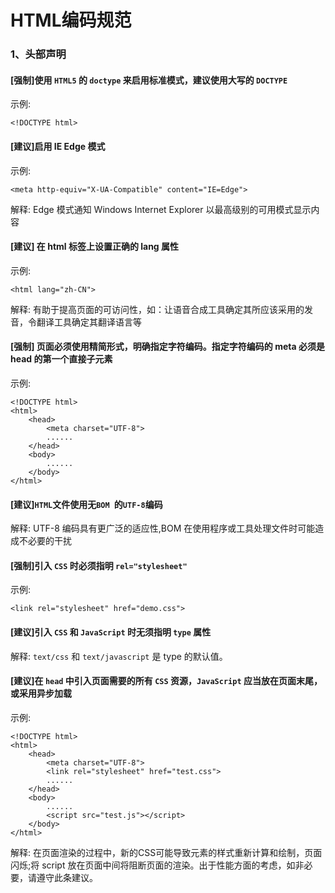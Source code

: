 # HTML编码规范

### 1、头部声明


#### [强制]使用 `HTML5` 的 `doctype` 来启用标准模式，建议使用大写的 `DOCTYPE`
示例:
```
<!DOCTYPE html>
```

#### [建议]启用 IE Edge 模式
示例:
```
<meta http-equiv="X-UA-Compatible" content="IE=Edge">
```
解释:
Edge 模式通知 Windows Internet Explorer 以最高级别的可用模式显示内容

#### [建议] 在 html 标签上设置正确的 lang 属性
示例:
```
<html lang="zh-CN">
```
解释:
有助于提高页面的可访问性，如：让语音合成工具确定其所应该采用的发音，令翻译工具确定其翻译语言等

#### [强制] 页面必须使用精简形式，明确指定字符编码。指定字符编码的 meta 必须是 head 的第一个直接子元素
示例:
```
<!DOCTYPE html>
<html>
    <head>
        <meta charset="UTF-8">
        ......
    </head>
    <body>
        ......
    </body>
</html>
```

#### [建议]`HTML`文件使用无`BOM `的`UTF-8`编码
解释:
UTF-8 编码具有更广泛的适应性,BOM 在使用程序或工具处理文件时可能造成不必要的干扰

#### [强制]引入 `CSS` 时必须指明 `rel="stylesheet"`
示例:
```
<link rel="stylesheet" href="demo.css">
```

#### [建议]引入 `CSS` 和 `JavaScript` 时无须指明 `type` 属性
解释:
`text/css` 和 `text/javascript` 是 type 的默认值。

#### [建议]在 `head` 中引入页面需要的所有 `CSS` 资源，`JavaScript` 应当放在页面末尾，或采用异步加载
示例:
```
<!DOCTYPE html>
<html>
    <head>
        <meta charset="UTF-8">
        <link rel="stylesheet" href="test.css">
        ......
    </head>
    <body>
        ......
        <script src="test.js"></script>
    </body>
</html>
```
解释:
在页面渲染的过程中，新的CSS可能导致元素的样式重新计算和绘制，页面闪烁;将 script 放在页面中间将阻断页面的渲染。出于性能方面的考虑，如非必要，请遵守此条建议。

#### 
